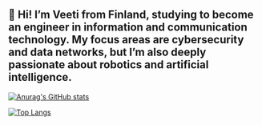 ## 👋 Hi! I’m Veeti from Finland, studying to become an engineer in information and communication technology. My focus areas are cybersecurity and data networks, but I’m also deeply passionate about robotics and artificial intelligence.

[![Anurag's GitHub stats](https://github-readme-stats.vercel.app/api?username=VirtanenVeeti)](https://github.com/anuraghazra/github-readme-stats)

[![Top Langs](https://github-readme-stats.vercel.app/api/top-langs/?username=VirtanenVeeti)](https://github.com/anuraghazra/github-readme-stats)
